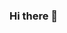 ### Hi there 👋

<!--
**complone/complone** is a ✨ _special_ ✨ repository because its `README.md` (this file) appears on your GitHub profile.

Hi everyone, I'm a bit of a weird programmer who thinks writing code is a fun thing to do.

- 🔭 I’m currently working on Xiamen
- 🌱 I’m currently learning Spring-Cloud-Alibaba, Flink,Rocketmq,Seata
- 👯 my blog

juejin: https://juejin.cn/user/2875978147955741

yuque: https://www.yuque.com/chengxingyuan

The current issue discussions are:

- 📫 How to reach me: ...
- 😄 Pronouns: ...
- ⚡ Fun fact: ...
-->
